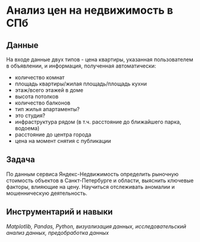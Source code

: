 # Анализ цен на недвижимость в СПб

## Данные

На входе данные двух типов - цена квартиры, указанная пользователем в объявлении, и информация, полученная автоматически:
- количество комнат
- площадь квартиры/жилая площадь/площадь кухни
- этаж/всего этажей в доме
- высота потолков
- количество балконов
- тип жилья апартаменты?
- это студия?
- инфраструктура рядом (в т.ч. расстояние до ближайшего парка, водоема)
- расстояние до центра города
- цена на момент снятия с публикации

## Задача

По данным сервиса Яндекс-Недвижимость определить рыночную стоимость объектов в Санкт-Петербурге и области, выяснить ключевые факторы, влияющие на цену. Научиться отслеживать аномалии и мошенническую деятельность.

## Инструментарий и навыки

*Matplotlib, Pandas, Python, визуализация данных, исследовательский анализ данных, предобработка данных*